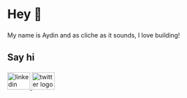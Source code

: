 <h1 align="left">Hey 👋</h1>

###

<p align="left">My name is Aydin and as cliche as it sounds, I love building!</p>

###

<h2 align="left">Say hi</h2>

###

<div align="left">
  <a href="https://linkedin.com/in/aydin-imranov" target="_blank">
    <img src="https://raw.githubusercontent.com/maurodesouza/profile-readme-generator/master/src/assets/icons/social/linkedin/default.svg" width="52" height="40" alt="linkedin logo"  />
  </a>
  <a href="https://twitter.com/ImranovAydin" target="_blank">
    <img src="https://raw.githubusercontent.com/maurodesouza/profile-readme-generator/master/src/assets/icons/social/twitter/default.svg" width="52" height="40" alt="twitter logo"  />
  </a>
</div>

###
